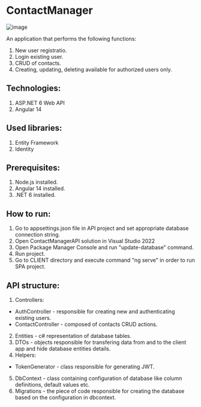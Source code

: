# ContactManager

![image](https://user-images.githubusercontent.com/44943281/188713727-2e7d640c-3d98-4565-93d6-a34ce0b69900.png)

An application that performs the following functions: 

1. New user registratio.
2. Login existing user.
3. CRUD of contacts.
4. Creating, updating, deleting available for authorized users only. 

## Technologies:

1.	ASP.NET 6 Web API
2.	Angular 14

## Used libraries: 

1.	Entity Framework
2.	Identity 

## Prerequisites: 

1. Node.js installed. 
2. Angular 14 installed. 
3. .NET 6 installed.

## How to run: 

1. Go to appsettings.json file in API project and set appropriate database connection string.
2. Open ContactManagerAPI solution in Visual Studio 2022 
3. Open Package Manager Console and run "update-database" command.
4. Run project. 
5. Go to CLIENT directory and execute command "ng serve" in order to run SPA project.

## API structure: 

1. Controllers: 
- AuthController - responsible for creating new and authenticating existing users.
- ContactController - composed of contacts CRUD actions.
2. Entities - c# representation of database tables.
3. DTOs - objects responsible for transfering data from and to the client app and hide database entities details.
4. Helpers: 
- TokenGenerator - class responsible for generating JWT.
5. DbContext - class containing configuration of database like column definitions, default values etc.
5. Migrations - the piece of code responsible for creating the database based on the configuration in dbcontext.
